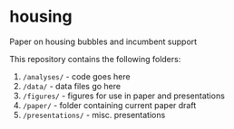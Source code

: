 # housing
Paper on housing bubbles and incumbent support

This repository contains the following folders:

1. `/analyses/` - code goes here
4. `/data/` - data files go here
5. `/figures/` - figures for use in paper and presentations
6. `/paper/` - folder containing current paper draft
8. `/presentations/` - misc. presentations
